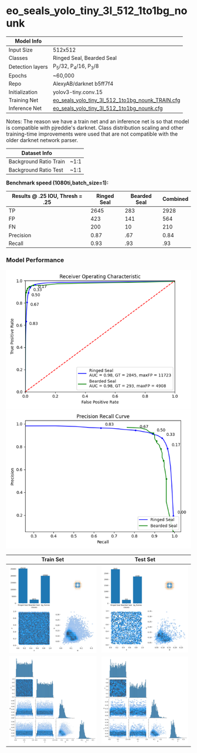 # eo_seals_yolo_tiny_3l_512_1to1bg_nounk

| Model Info    |  |
| ------------- | ------------- |
| Input Size    | 512x512       |
| Classes       | Ringed Seal, Bearded Seal    |
| Detection layers       | P<sub>5</sub>/32, P<sub>4</sub>/16, P<sub>3</sub>/8    |
| Epochs       | ~60,000   |
| Repo | AlexyAB/darknet b5ff7f4 |
| Initialization       | yolov3-tiny.conv.15   |
| Training Net       | [eo_seals_yolo_tiny_3l_512_1to1bg_nounk_TRAIN.cfg](model/eo_seals_yolo_tiny_3l_512_1to1bg_nounk_TRAIN.cfg)  |
| Inference Net       | [eo_seals_yolo_tiny_3l_512_1to1bg_nounk.cfg](model/eo_seals_yolo_tiny_3l_512_1to1bg_nounk.cfg)  |

Notes: The reason we have a train net and an inference net is so that model is compatible with pjreddie's darknet.  Class distribution scaling and other training-time improvements were used that are not compatible with the older darknet network parser.

| Dataset Info    |  |
| ------------- | ------------- |
| Background Ratio Train | ~1:1     |
| Background Ratio Test | ~1:1     |

**Benchmark speed (1080ti,batch_size=1):**


| Results @ .25 IOU, Thresh = .25    | Ringed Seal | Bearded Seal  | Combined |
| ------------- | ------------- | ------------- | ------------- |
| TP | 2645     |  283 | 2928     |
| FP | 423     | 141  | 564     |
| FN | 200     | 10  | 210     |
| Precision | 0.87     |  .67 | 0.84     |
| Recall | 0.93     |  .93 |  .93 |


### Model Performance
![alt text](figures/roc.png)
![alt text](figures/precision_recall.png)

Train Set          |  Test Set
:-------------------------:|:-------------------------:
![alt text](figures/dataset_stats/train_labels.jpg)  |  ![alt text](figures/dataset_stats/test_labels.jpg)
![alt text](figures/dataset_stats/train_labels_correlogram.jpg)   |   ![alt text](figures/dataset_stats/test_labels_correlogram.jpg)

